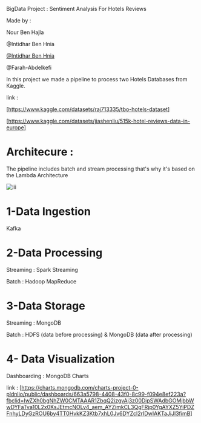 BigData Project :  Sentiment Analysis For Hotels Reviews

Made by : 

Nour Ben Hajla 

@Intidhar Ben Hnia

[@Intidhar Ben Hnia](https://github.com/friend_username)

@Farah-Abdelkefi


In this project we made a pipeline to process two Hotels Databases from Kaggle.

link :

[https://www.kaggle.com/datasets/raj713335/tbo-hotels-dataset]

[https://www.kaggle.com/datasets/jiashenliu/515k-hotel-reviews-data-in-europe]


# Architecure : 

The pipeline includes batch and stream processing that's why it's based on the Lambda Architecture


![iii](https://github.com/Nourbh17/HotelReviewsSentimentAnalysis_BigData/assets/92574404/a06e4c35-b9b2-4274-b10b-ca6b4b2113dc)

# 1-Data Ingestion

Kafka

# 2-Data Processing

Streaming : Spark Streaming

Batch : Hadoop MapReduce

# 3-Data Storage

Streaming : MongoDB

Batch : HDFS (data before processing) & MongoDB (data after processing)

# 4- Data Visualization

Dashboarding : MongoDB Charts

link : [https://charts.mongodb.com/charts-project-0-pldnlio/public/dashboards/663a5798-4408-43f0-8c99-f094e8ef223a?fbclid=IwZXh0bgNhZW0CMTAAAR1ZbqQ2izgvAj3z00DipSWAdbGOMjbbWwDYFaTva10L2x0KsJEtmcNOLv4_aem_AYZimkCL3QgFRjp0YgAYXZ5YiPDZFnhyLDyGzROU6by4TT0HvkKZ3Ktb7xhL0Jv6DYZcl2rIDwIAKTaJiJl3fimB]

